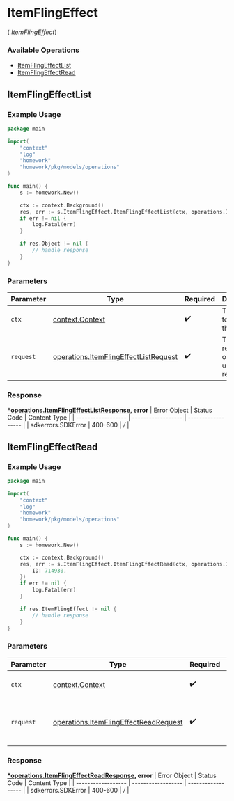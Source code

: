 # ItemFlingEffect
(*.ItemFlingEffect*)

### Available Operations

* [ItemFlingEffectList](#itemflingeffectlist)
* [ItemFlingEffectRead](#itemflingeffectread)

## ItemFlingEffectList

### Example Usage

```go
package main

import(
	"context"
	"log"
	"homework"
	"homework/pkg/models/operations"
)

func main() {
    s := homework.New()

    ctx := context.Background()
    res, err := s.ItemFlingEffect.ItemFlingEffectList(ctx, operations.ItemFlingEffectListRequest{})
    if err != nil {
        log.Fatal(err)
    }

    if res.Object != nil {
        // handle response
    }
}
```

### Parameters

| Parameter                                                                                      | Type                                                                                           | Required                                                                                       | Description                                                                                    |
| ---------------------------------------------------------------------------------------------- | ---------------------------------------------------------------------------------------------- | ---------------------------------------------------------------------------------------------- | ---------------------------------------------------------------------------------------------- |
| `ctx`                                                                                          | [context.Context](https://pkg.go.dev/context#Context)                                          | :heavy_check_mark:                                                                             | The context to use for the request.                                                            |
| `request`                                                                                      | [operations.ItemFlingEffectListRequest](../../models/operations/itemflingeffectlistrequest.md) | :heavy_check_mark:                                                                             | The request object to use for the request.                                                     |


### Response

**[*operations.ItemFlingEffectListResponse](../../models/operations/itemflingeffectlistresponse.md), error**
| Error Object       | Status Code        | Content Type       |
| ------------------ | ------------------ | ------------------ |
| sdkerrors.SDKError | 400-600            | */*                |

## ItemFlingEffectRead

### Example Usage

```go
package main

import(
	"context"
	"log"
	"homework"
	"homework/pkg/models/operations"
)

func main() {
    s := homework.New()

    ctx := context.Background()
    res, err := s.ItemFlingEffect.ItemFlingEffectRead(ctx, operations.ItemFlingEffectReadRequest{
        ID: 714930,
    })
    if err != nil {
        log.Fatal(err)
    }

    if res.ItemFlingEffect != nil {
        // handle response
    }
}
```

### Parameters

| Parameter                                                                                      | Type                                                                                           | Required                                                                                       | Description                                                                                    |
| ---------------------------------------------------------------------------------------------- | ---------------------------------------------------------------------------------------------- | ---------------------------------------------------------------------------------------------- | ---------------------------------------------------------------------------------------------- |
| `ctx`                                                                                          | [context.Context](https://pkg.go.dev/context#Context)                                          | :heavy_check_mark:                                                                             | The context to use for the request.                                                            |
| `request`                                                                                      | [operations.ItemFlingEffectReadRequest](../../models/operations/itemflingeffectreadrequest.md) | :heavy_check_mark:                                                                             | The request object to use for the request.                                                     |


### Response

**[*operations.ItemFlingEffectReadResponse](../../models/operations/itemflingeffectreadresponse.md), error**
| Error Object       | Status Code        | Content Type       |
| ------------------ | ------------------ | ------------------ |
| sdkerrors.SDKError | 400-600            | */*                |
